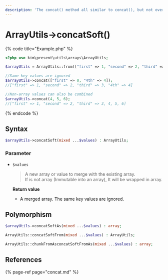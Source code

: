 ```yaml
---
description: 'The concat() method all similar to concat(), but not overwrite existing keys'
---
```


# ArrayUtils-&gt;concatSoft\(\)

{% code title="Example.php" %}
```php
<?php use kim\present\utils\arrays\ArrayUtils;

$arrayUtils = ArrayUtils::from(["first" => 1, "second" => 2, "third" => 3]);

//Same key values are ignored
$arrayUtils->concat(["first" => 0, "4th" => 4]);
//["first" => 1, "second" => 2, "third" => 3, "4th" => 4]

//Non-array values ​​can also be combined
$arrayUtils->concat(4, 5, 6);
//["first" => 1, "second" => 2, "third" => 3, 4, 5, 6]
```
{% endcode %}

## Syntax

```php
$arrayUtils->concatSoft(mixed ...$values) : ArrayUtils;
```

### Parameter

* `$values`

  > A new array or value to merge with the existing array.  
  > If is not array \(Immutable into an array\), It will be wrapped in array.

  **Return value**

  * A merged array. The same key values ​​are ignored.

## Polymorphism

```php
$arrayUtils->concatSoftAs(mixed ...$values) : array;
```

```php
ArrayUtils::concatSoftFrom(mixed ...$values) : ArrayUtils;
```

```php
ArrayUtils::chunkFromAsconcatSoftFromAs(mixed ...$values) : array;
```

## References

{% page-ref page="concat.md" %}

